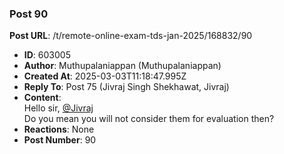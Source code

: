 ### Post 90
**Post URL**: /t/remote-online-exam-tds-jan-2025/168832/90
- **ID**: 603005
- **Author**: Muthupalaniappan (Muthupalaniappan)
- **Created At**: 2025-03-03T11:18:47.995Z
- **Reply To**: Post 75 (Jivraj Singh Shekhawat, Jivraj)
- **Content**:  
  Hello sir, <a class="mention" href="/u/jivraj">@Jivraj</a><br>
Do you mean you will not consider them for evaluation then?
- **Reactions**: None
- **Post Number**: 90

